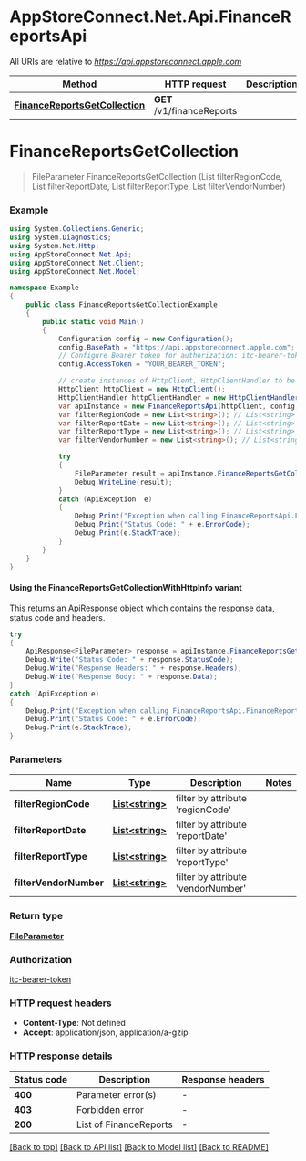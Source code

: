 # AppStoreConnect.Net.Api.FinanceReportsApi

All URIs are relative to *https://api.appstoreconnect.apple.com*

| Method | HTTP request | Description |
|--------|--------------|-------------|
| [**FinanceReportsGetCollection**](FinanceReportsApi.md#financereportsgetcollection) | **GET** /v1/financeReports |  |

<a name="financereportsgetcollection"></a>
# **FinanceReportsGetCollection**
> FileParameter FinanceReportsGetCollection (List<string> filterRegionCode, List<string> filterReportDate, List<string> filterReportType, List<string> filterVendorNumber)



### Example
```csharp
using System.Collections.Generic;
using System.Diagnostics;
using System.Net.Http;
using AppStoreConnect.Net.Api;
using AppStoreConnect.Net.Client;
using AppStoreConnect.Net.Model;

namespace Example
{
    public class FinanceReportsGetCollectionExample
    {
        public static void Main()
        {
            Configuration config = new Configuration();
            config.BasePath = "https://api.appstoreconnect.apple.com";
            // Configure Bearer token for authorization: itc-bearer-token
            config.AccessToken = "YOUR_BEARER_TOKEN";

            // create instances of HttpClient, HttpClientHandler to be reused later with different Api classes
            HttpClient httpClient = new HttpClient();
            HttpClientHandler httpClientHandler = new HttpClientHandler();
            var apiInstance = new FinanceReportsApi(httpClient, config, httpClientHandler);
            var filterRegionCode = new List<string>(); // List<string> | filter by attribute 'regionCode'
            var filterReportDate = new List<string>(); // List<string> | filter by attribute 'reportDate'
            var filterReportType = new List<string>(); // List<string> | filter by attribute 'reportType'
            var filterVendorNumber = new List<string>(); // List<string> | filter by attribute 'vendorNumber'

            try
            {
                FileParameter result = apiInstance.FinanceReportsGetCollection(filterRegionCode, filterReportDate, filterReportType, filterVendorNumber);
                Debug.WriteLine(result);
            }
            catch (ApiException  e)
            {
                Debug.Print("Exception when calling FinanceReportsApi.FinanceReportsGetCollection: " + e.Message);
                Debug.Print("Status Code: " + e.ErrorCode);
                Debug.Print(e.StackTrace);
            }
        }
    }
}
```

#### Using the FinanceReportsGetCollectionWithHttpInfo variant
This returns an ApiResponse object which contains the response data, status code and headers.

```csharp
try
{
    ApiResponse<FileParameter> response = apiInstance.FinanceReportsGetCollectionWithHttpInfo(filterRegionCode, filterReportDate, filterReportType, filterVendorNumber);
    Debug.Write("Status Code: " + response.StatusCode);
    Debug.Write("Response Headers: " + response.Headers);
    Debug.Write("Response Body: " + response.Data);
}
catch (ApiException e)
{
    Debug.Print("Exception when calling FinanceReportsApi.FinanceReportsGetCollectionWithHttpInfo: " + e.Message);
    Debug.Print("Status Code: " + e.ErrorCode);
    Debug.Print(e.StackTrace);
}
```

### Parameters

| Name | Type | Description | Notes |
|------|------|-------------|-------|
| **filterRegionCode** | [**List&lt;string&gt;**](string.md) | filter by attribute &#39;regionCode&#39; |  |
| **filterReportDate** | [**List&lt;string&gt;**](string.md) | filter by attribute &#39;reportDate&#39; |  |
| **filterReportType** | [**List&lt;string&gt;**](string.md) | filter by attribute &#39;reportType&#39; |  |
| **filterVendorNumber** | [**List&lt;string&gt;**](string.md) | filter by attribute &#39;vendorNumber&#39; |  |

### Return type

[**FileParameter**](FileParameter.md)

### Authorization

[itc-bearer-token](../README.md#itc-bearer-token)

### HTTP request headers

 - **Content-Type**: Not defined
 - **Accept**: application/json, application/a-gzip


### HTTP response details
| Status code | Description | Response headers |
|-------------|-------------|------------------|
| **400** | Parameter error(s) |  -  |
| **403** | Forbidden error |  -  |
| **200** | List of FinanceReports |  -  |

[[Back to top]](#) [[Back to API list]](../README.md#documentation-for-api-endpoints) [[Back to Model list]](../README.md#documentation-for-models) [[Back to README]](../README.md)

